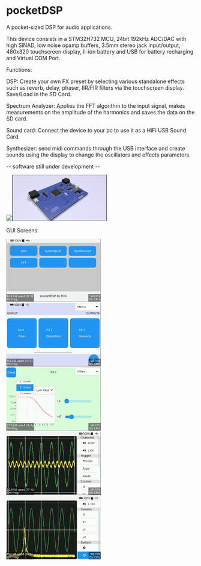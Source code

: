 # pocketDSP
A pocket-sized DSP for audio applications.

This device consists in a STM32H732 MCU, 24bit 192kHz ADC/DAC with high SiNAD, low noise opamp buffers, 3.5mm stereo jack input/output, 480x320 touchscreen display, li-ion battery and USB for battery recharging and Virtual COM Port.



Functions:


DSP: Create your own FX preset by selecting various standalone effects such as reverb, delay, phaser, IIR/FIR filters via the touchscreen display. Save/Load in the SD Card.


Spectrum Analyzer: Applies the FFT algorithm to the input signal, makes measurements on the amplitude of the harmonics and saves the data on the SD card.


Sound card: Connect the device to your pc to use it as a HiFi USB Sound Card.


Synthesizer: send midi commands through the USB interface and create sounds using the display to change the oscillators and effects parameters.



-- software still under development --

<img src="https://github.com/iamBVC/pocketDSP/blob/main/img/pcb_with_display.png" width="50%"/><img src="https://github.com/iamBVC/pocketDSP/blob/main/img/pcb_without_display.png" width="50%"/>



GUI Screens:

<img src="https://github.com/iamBVC/pocketDSP/blob/main/img/gui_mainscreen.png" width="50%"/>
<img src="https://github.com/iamBVC/pocketDSP/blob/main/img/gui_dspmain.png" width="50%"/>
<img src="https://github.com/iamBVC/pocketDSP/blob/main/img/gui_dspedit.png" width="50%"/>
<img src="https://github.com/iamBVC/pocketDSP/blob/main/img/gui_oscilloscope.png" width="50%"/>
<img src="https://github.com/iamBVC/pocketDSP/blob/main/img/gui_fft.png" width="50%"/>
